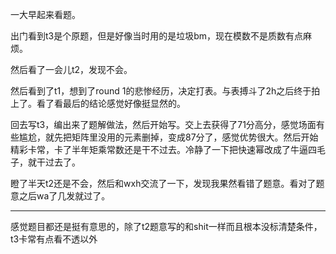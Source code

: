 一大早起来看题。

出门看到t3是个原题，但是好像当时用的是垃圾bm，现在模数不是质数有点麻烦。

然后看了一会儿t2，发现不会。

然后看到了t1，想到了round 1的悲惨经历，决定打表。与表搏斗了2h之后终于拍上了。看了看最后的结论感觉好像挺显然的。

回去写t3，编出来了题解做法，然后开始写。交上去获得了71分高分，感觉场面有些尴尬，就先把矩阵里没用的元素删掉，变成87分了，感觉优势很大。然后开始精彩卡常，卡了半年矩乘常数还是干不过去。冷静了一下把快速幂改成了牛逼四毛子，就干过去了。

瞪了半天t2还是不会，然后和wxh交流了一下，发现我果然看错了题意。看对了题意之后wa了几发就过了。

-----

感觉题目都还是挺有意思的，除了t2题意写的和shit一样而且根本没标清楚条件，t3卡常有点看不透以外
